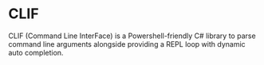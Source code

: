 # CLIF
CLIF (Command Line InterFace) is a Powershell-friendly C# library to parse command line arguments alongside providing a REPL loop with dynamic auto completion.
